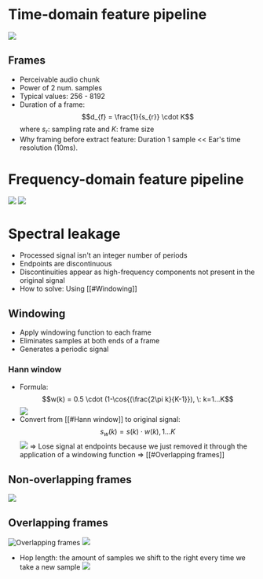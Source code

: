 # Time-domain feature pipeline
![](https://i.imgur.com/rjELdfy.png)
## Frames 
- Perceivable audio chunk
- Power of 2 num. samples
- Typical values: 256 - 8192
- Duration of a frame: $$d_{f} = \frac{1}{s_{r}} \cdot K$$
  where $s_{r}:$ sampling rate and $K:$ frame size
- Why framing before extract feature: Duration 1 sample << Ear's time resolution (10ms).
# Frequency-domain feature pipeline
![](https://i.imgur.com/nAFwiPN.png)
![](https://i.imgur.com/0liDR3K.png)
# Spectral leakage
- Processed signal isn't an integer number of periods
- Endpoints are discontinuous
- Discontinuities appear as high-frequency components not present in the original signal
- How to solve: Using [[#Windowing]] 
## Windowing 
- Apply windowing function to each frame 
- Eliminates samples at both ends of a frame 
- Generates a periodic signal
### Hann window
- Formula: $$w(k) = 0.5 \cdot (1-\cos{(\frac{2\pi k}{K-1}}), \: k=1...K$$![](https://i.imgur.com/hu1CdxQ.png)
- Convert from [[#Hann window]] to original signal: $$s_{w}(k) = s(k) \cdot w(k), \, 1...K$$![](https://i.imgur.com/6LMkjbb.png)
$\Rightarrow$ Lose signal at endpoints because we just removed it through the application of a windowing function
$\Rightarrow$ [[#Overlapping frames]]
## Non-overlapping frames
![](https://i.imgur.com/2eZfJst.png)
## Overlapping frames
![Overlapping frames](https://i.imgur.com/zpdsdas.png)
![](https://i.imgur.com/2bGiwqR.png)
- Hop length: the amount of samples we shift to the right every time we take a new sample
  ![](https://i.imgur.com/dL14nt1.png)
